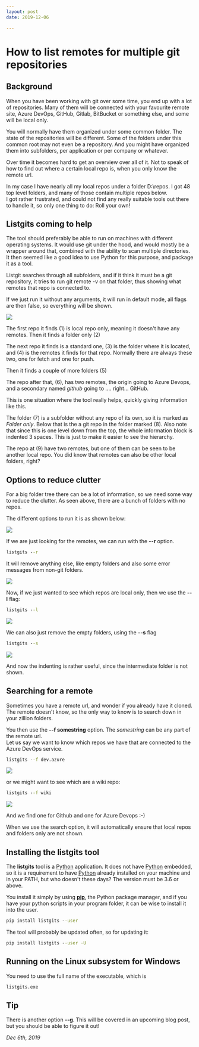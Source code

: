 ```yaml
---
layout: post
date: 2019-12-06

---
```


# How to list remotes for multiple git repositories

## Background

When you have been working with git over some time, you end up with a lot of repositories.  Many of them will be connected with your favourite remote site, Azure DevOps, GitHub, Gitlab, BitBucket or something else, and some will be local only.

You will normally have them organized under some common folder.  The state of the repositories will be different.  Some of the folders under this common root may not even be a repository.  And you might have organized them into subfolders, per application or per company or whatever.

Over time it becomes hard to get an overview over all of it.  Not to speak of how to find out where a certain local repo is, when you only know the remote url.  

In my case I have nearly all my local repos under a folder D:\repos.  I got 48 top level folders, and many of those contain multiple repos below.  
I got rather frustrated, and could not find any really suitable tools out there to handle it, so only one thing to do:  Roll your own!

<!-- more -->

## Listgits coming to help

The tool should preferably be able to run on machines with different operating systems.  It would use git under the hood, and would mostly be a wrapper around that, combined with the ability to scan multiple directories.  It then seemed like a good idea to use Python for this purpose, and package it as a tool.  

Listgit searches through all subfolders, and if it think it must be a git repository, it tries to run git remote -v on that folder, thus showing what remotes that repo is connected to.

If we just run it without any arguments, it will run in default mode, all flags are then false, so everything will be shown.

![](https://github.com/OsirisTerje/osiristerje.github.io/blob/master/images/2019-12-06-21-01-02.png)

The first repo it finds (1) is local repo only, meaning it doesn't have any remotes. 
Then it finds a folder only  (2)

The next repo it finds is a standard one,  (3) is the folder where it is located, and (4) is the remotes it finds for that repo.  Normally there are always these two, one for fetch and one for push.  

Then it finds a couple of more folders  (5)

The repo after that, (6), has two remotes, the origin going to Azure Devops, and a secondary named *github* going to .... right... GitHub.

This is one situation where the tool really helps, quickly giving information like this.

The folder (7) is a subfolder without any repo of its own, so it is marked as *Folder only*.  Below that is the a git repo in the folder marked (8).  Also note that since this is one level down from the top, the whole information block is indented 3 spaces. This is just to make it easier to see the hierarchy.

The repo at (9) have two remotes, but one of them can be seen to be another local repo.  You did know that remotes can also be other local folders, right?

## Options to reduce clutter

For a big folder tree there can be a lot of information, so we need some way to reduce the clutter.  As seen above, there are a bunch of folders with no repos.  

The different options to run it is as shown below:

![](https://github.com/OsirisTerje/osiristerje.github.io/blob/master/images/2019-12-06-19-26-03.png)

If we are just looking for the remotes, we can run with the **--r** option.

```cmd
listgits --r
```

It will remove anything else, like empty folders and also some error messages from non-git folders.

![](https://github.com/OsirisTerje/osiristerje.github.io/blob/master/images/2019-12-06-21-14-14.png)

Now, if we just wanted to see which repos are local only, then we use the **--l** flag:

```cmd
listgits --l
```

![](https://github.com/OsirisTerje/osiristerje.github.io/blob/master/images/2019-12-06-21-15-23.png)

We can also just remove the empty folders, using the **--s** flag

```cmd
listgits --s
```

![](https://github.com/OsirisTerje/osiristerje.github.io/blob/master/images/2019-12-06-21-18-11.png)

And now the indenting is rather useful, since the intermediate folder is not shown.

##  Searching for a remote

Sometimes you have a remote url, and wonder if you already have it cloned.  The remote doesn't know, so the only way to know is to search down in your zillion folders.

You then use the **--f  somestring** option.  The *somestring* can be any part of the remote url.  
Let us say we want to know which repos we have that are connected to the Azure DevOps service.

```cmd
listgits --f dev.azure
```

![](https://github.com/OsirisTerje/osiristerje.github.io/blob/master/images/2019-12-06-21-23-18.png)

or we might want to see which are a wiki repo:

```cmd
listgits --f wiki
```

![](https://github.com/OsirisTerje/osiristerje.github.io/blob/master/images/2019-12-06-21-25-22.png)

And we find one for Github and one for Azure Devops :-)

When we use the search option, it will automatically ensure that local repos and folders only are not shown.  

## Installing the **listgits** tool

The **listgits** tool is a [Python](https://www.python.org/downloads/) application.  It does not have [Python](https://www.python.org/downloads/) embedded, so it is a requirement to have [Python](https://www.python.org/downloads/) already installed on your machine and in your PATH, but who doesn't these days?  The version must be 3.6 or above.

You install it simply by using **[pip](https://www.w3schools.com/python/python_pip.asp)**, the Python package manager, and if you have your python scripts in your program folder, it can be wise to install it into the user.

```cmd
pip install listgits --user
```

The tool will probably be updated often, so for updating it:

```cmd
pip install listgits --user -U
```

## Running on the Linux subsystem for Windows

You need to use the full name of the executable, which is  

```cmd
listgits.exe
```

## Tip

There is another option **--g**.   This will be covered in an upcoming blog post, but you should be able to figure it out!

*Dec 6th, 2019*